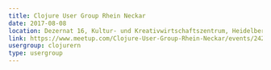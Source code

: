 ```yaml
---
title: Clojure User Group Rhein Neckar
date: 2017-08-08
location: Dezernat 16, Kultur- und Kreativwirtschaftszentrum, Heidelberg
link: https://www.meetup.com/Clojure-User-Group-Rhein-Neckar/events/242227895/
usergroup: clojurern
type: usergroup
---
```

